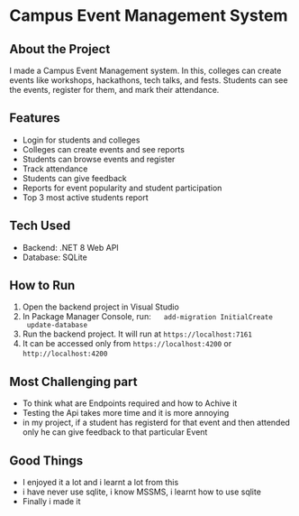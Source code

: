 # Campus Event Management System

## About the Project

I made a Campus Event Management system. In this, colleges can create events like workshops, hackathons, tech talks, and fests. Students can see the events, register for them, and mark their attendance.

## Features

* Login for students and colleges
* Colleges can create events and see reports
* Students can browse events and register
* Track attendance
* Students can give feedback
* Reports for event popularity and student participation
* Top 3 most active students report

## Tech Used

* Backend: .NET 8 Web API
* Database: SQLite

## How to Run

1. Open the backend project in Visual Studio
2. In Package Manager Console, run:
   ```
   add-migration InitialCreate
   update-database```
3. Run the backend project. It will run at `https://localhost:7161`
4. It can be accessed only from `https://localhost:4200` or `http://localhost:4200`

## Most Challenging part

* To think what are Endpoints required and how to Achive it
* Testing the Api takes more time and it is more annoying
* in my project, if a student has registerd for that event and then attended only he can give feedback to that particular Event

## Good Things 

* I enjoyed it a lot and i learnt a lot from this
* i have never use sqlite, i know MSSMS, i learnt how to use sqlite
* Finally i made it
